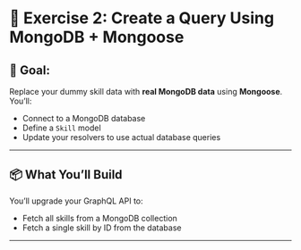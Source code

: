 # 🧪 Exercise 2: Create a Query Using MongoDB + Mongoose

## 🎯 Goal:

Replace your dummy skill data with **real MongoDB data** using **Mongoose**. You’ll:

- Connect to a MongoDB database
- Define a `Skill` model
- Update your resolvers to use actual database queries

---

## 📦 What You’ll Build

You’ll upgrade your GraphQL API to:

- Fetch all skills from a MongoDB collection
- Fetch a single skill by ID from the database

---
